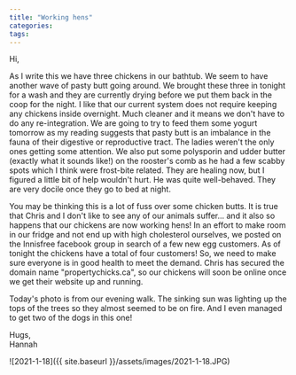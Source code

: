 ```yaml
---
title: "Working hens"
categories:
tags:
---
```


Hi,

As I write this we have three chickens in our bathtub. We seem to have another wave of pasty butt going around. We brought these three in tonight for a wash and they are currently drying before we put them back in the coop for the night. I like that our current system does not require keeping any chickens inside overnight. Much cleaner and it means we don't have to do any re-integration. We are going to try to feed them some yogurt tomorrow as my reading suggests that pasty butt is an imbalance in the fauna of their digestive or reproductive tract. The ladies weren't the only ones getting some attention. We also put some polysporin and udder butter (exactly what it sounds like!) on the rooster's comb as he had a few scabby spots which I think were frost-bite related. They are healing now, but I figured a little bit of help wouldn't hurt. He was quite well-behaved. They are very docile once they go to bed at night.

You may be thinking this is a lot of fuss over some chicken butts. It is true that Chris and I don't like to see any of our animals suffer... and it also so happens that our chickens are now working hens! In an effort to make room in our fridge and not end up with high cholesterol ourselves, we posted on the Innisfree facebook group in search of a few new egg customers. As of tonight the chickens have a total of four customers! So, we need to make sure everyone is in good health to meet the demand. Chris has secured the domain name "propertychicks.ca", so our chickens will soon be online once we get their website up and running. 

Today's photo is from our evening walk. The sinking sun was lighting up the tops of the trees so they almost seemed to be on fire. And I even managed to get two of the dogs in this one!

Hugs,<br />
Hannah

![2021-1-18]({{ site.baseurl }}/assets/images/2021-1-18.JPG)